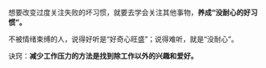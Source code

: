 想要改变过度关注失败的坏习惯，就要去学会关注其他事物，**养成“没耐心的好习惯”。**

不被情绪束缚的人，说得好听是“好奇心旺盛”；说得难听，就是“没耐心”。

诀窍：**减少工作压力的方法是找到除工作以外的兴趣和爱好。**